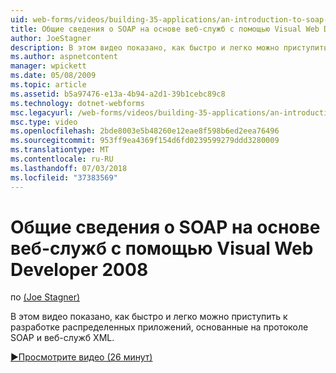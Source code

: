 ```yaml
---
uid: web-forms/videos/building-35-applications/an-introduction-to-soap-based-web-services-with-visual-web-developer-2008
title: Общие сведения о SOAP на основе веб-служб с помощью Visual Web Developer 2008 | Документация Майкрософт
author: JoeStagner
description: В этом видео показано, как быстро и легко можно приступить к разработке распределенных приложений, основанные на протоколе SOAP и веб-служб XML.
ms.author: aspnetcontent
manager: wpickett
ms.date: 05/08/2009
ms.topic: article
ms.assetid: b5a97476-e13a-4b94-a2d1-39b1cebc89c8
ms.technology: dotnet-webforms
msc.legacyurl: /web-forms/videos/building-35-applications/an-introduction-to-soap-based-web-services-with-visual-web-developer-2008
msc.type: video
ms.openlocfilehash: 2bde8003e5b48260e12eae8f598b6ed2eea76496
ms.sourcegitcommit: 953ff9ea4369f154d6fd0239599279ddd3280009
ms.translationtype: MT
ms.contentlocale: ru-RU
ms.lasthandoff: 07/03/2018
ms.locfileid: "37383569"
---
```

<a name="an-introduction-to-soap-based-web-services-with-visual-web-developer-2008"></a>Общие сведения о SOAP на основе веб-служб с помощью Visual Web Developer 2008
====================
по [(Joe Stagner)](https://github.com/JoeStagner)

В этом видео показано, как быстро и легко можно приступить к разработке распределенных приложений, основанные на протоколе SOAP и веб-служб XML.

[&#9654;Просмотрите видео (26 минут)](https://channel9.msdn.com/Blogs/ASP-NET-Site-Videos/an-introduction-to-soap-based-web-services-with-visual-web-developer-2008)
